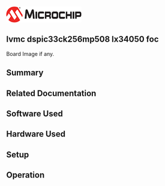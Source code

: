 ![image](images/microchip.jpg) 

## lvmc dspic33ck256mp508 lx34050 foc

Board Image if any.

## Summary


## Related Documentation


## Software Used 


## Hardware Used


## Setup


## Operation



